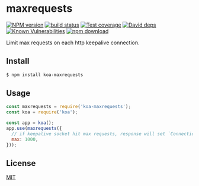 # maxrequests

[![NPM version][npm-image]][npm-url]
[![build status][travis-image]][travis-url]
[![Test coverage][codecov-image]][codecov-url]
[![David deps][david-image]][david-url]
[![Known Vulnerabilities][snyk-image]][snyk-url]
[![npm download][download-image]][download-url]

[npm-image]: https://img.shields.io/npm/v/koa-maxrequests.svg?style=flat-square
[npm-url]: https://npmjs.org/package/koa-maxrequests
[travis-image]: https://img.shields.io/travis/koajs/maxrequests.svg?style=flat-square
[travis-url]: https://travis-ci.org/koajs/maxrequests
[codecov-image]: https://codecov.io/gh/koajs/maxrequests/branch/master/graph/badge.svg
[codecov-url]: https://codecov.io/gh/koajs/maxrequests
[david-image]: https://img.shields.io/david/koajs/maxrequests.svg?style=flat-square
[david-url]: https://david-dm.org/koajs/maxrequests
[snyk-image]: https://snyk.io/test/npm/koa-maxrequests/badge.svg?style=flat-square
[snyk-url]: https://snyk.io/test/npm/koa-maxrequests
[download-image]: https://img.shields.io/npm/dm/koa-maxrequests.svg?style=flat-square
[download-url]: https://npmjs.org/package/koa-maxrequests

Limit max requests on each http keepalive connection.

## Install

```bash
$ npm install koa-maxrequests
```

## Usage

```js
const maxrequests = require('koa-maxrequests');
const koa = require('koa');

const app = koa();
app.use(maxrequests({
  // if keepalive socket hit max requests, response will set `Connection: close` header.
  max: 1000,
}));
```

## License

[MIT](LICENSE.txt)
